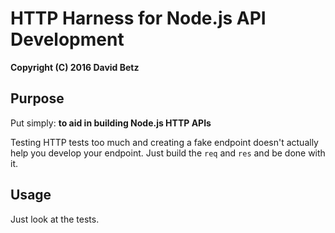 # HTTP Harness for Node.js API Development

**Copyright (C) 2016 David Betz**

## Purpose

Put simply: **to aid in building Node.js HTTP APIs**

Testing HTTP tests too much and creating a fake endpoint doesn't actually help you develop your endpoint. Just build the `req` and `res` and be done with it.

## Usage

Just look at the tests.
